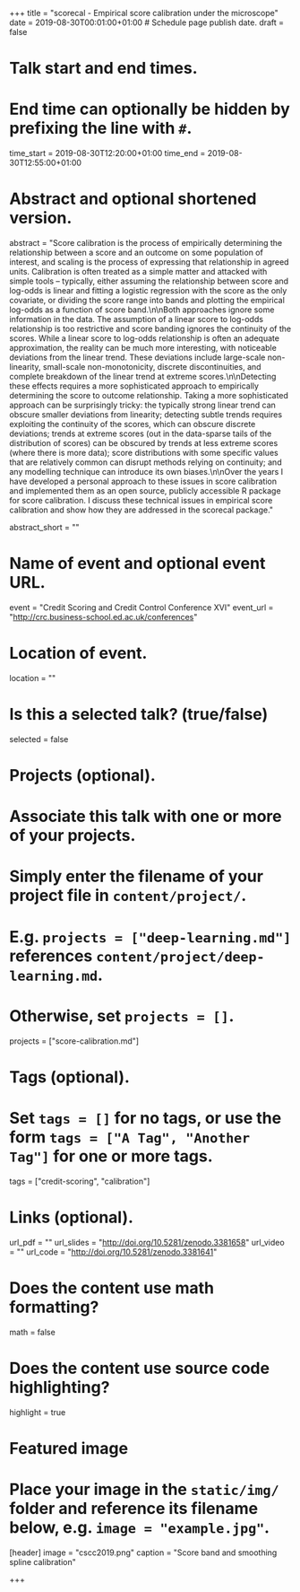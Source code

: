 +++
title = "scorecal - Empirical score calibration under the microscope"
date = 2019-08-30T00:01:00+01:00  # Schedule page publish date.
draft = false

# Talk start and end times.
#   End time can optionally be hidden by prefixing the line with `#`.
time_start = 2019-08-30T12:20:00+01:00
time_end = 2019-08-30T12:55:00+01:00

# Abstract and optional shortened version.
abstract = "Score calibration is the process of empirically determining the relationship between a score and an outcome on some population of interest, and scaling is the process of expressing that relationship in agreed units. Calibration is often treated as a simple matter and attacked with simple tools – typically, either assuming the relationship between score and log-odds is linear and fitting a logistic regression with the score as the only covariate, or dividing the score range into bands and plotting the empirical log-odds as a function of score band.\n\nBoth approaches ignore some information in the data. The assumption of a linear score to log-odds relationship is too restrictive and score banding ignores the continuity of the scores. While a linear score to log-odds relationship is often an adequate approximation, the reality can be much more interesting, with noticeable deviations from the linear trend. These deviations include large-scale non-linearity, small-scale non-monotonicity, discrete discontinuities, and complete breakdown of the linear trend at extreme scores.\n\nDetecting these effects requires a more sophisticated approach to empirically determining the score to outcome relationship. Taking a more sophisticated approach can be surprisingly tricky: the typically strong linear trend can obscure smaller deviations from linearity; detecting subtle trends requires exploiting the continuity of the scores, which can obscure discrete deviations; trends at extreme scores (out in the data-sparse tails of the distribution of scores) can be obscured by trends at less extreme scores (where there is more data); score distributions with some specific values that are relatively common can disrupt methods relying on continuity; and any modelling technique can introduce its own biases.\n\nOver the years I have developed a personal approach to these issues in score calibration and implemented them as an open source, publicly accessible R package for score calibration. I discuss these technical issues in empirical score calibration and show how they are addressed in the scorecal package."

abstract_short = ""

# Name of event and optional event URL.
event = "Credit Scoring and Credit Control Conference XVI"
event_url = "http://crc.business-school.ed.ac.uk/conferences"

# Location of event.
location = ""

# Is this a selected talk? (true/false)
selected = false

# Projects (optional).
#   Associate this talk with one or more of your projects.
#   Simply enter the filename of your project file in `content/project/`.
#   E.g. `projects = ["deep-learning.md"]` references `content/project/deep-learning.md`.
#   Otherwise, set `projects = []`.
projects = ["score-calibration.md"]

# Tags (optional).
#   Set `tags = []` for no tags, or use the form `tags = ["A Tag", "Another Tag"]` for one or more tags.
tags = ["credit-scoring", "calibration"]

# Links (optional).
url_pdf = ""
url_slides = "http://doi.org/10.5281/zenodo.3381658"
url_video = ""
url_code = "http://doi.org/10.5281/zenodo.3381641"

# Does the content use math formatting?
math = false

# Does the content use source code highlighting?
highlight = true

# Featured image
# Place your image in the `static/img/` folder and reference its filename below, e.g. `image = "example.jpg"`.
[header]
image = "cscc2019.png"
caption = "Score band and smoothing spline calibration"

+++

